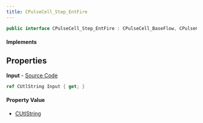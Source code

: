 ```yaml
---
title: CPulseCell_Step_EntFire
---
```


```csharp
public interface CPulseCell_Step_EntFire : CPulseCell_BaseFlow, CPulseCell_Base, ISchemaClass<CPulseCell_Base>, ISchemaClass<CPulseCell_BaseFlow>, ISchemaClass<CPulseCell_Step_EntFire>, ISchemaField, ISchemaClass, INativeHandle
```

#### Implements

## Properties

**Input** - [Source Code](https://github.com/swiftly-solution/swiftlys2/blob/master/managed/src/SwiftlyS2.Generated/Schemas/Interfaces/CPulseCell_Step_EntFire.cs#L16)

```csharp
ref CUtlString Input { get; }
```

#### Property Value

- [CUtlString](/docs/api/shared/natives/cutlstring)

